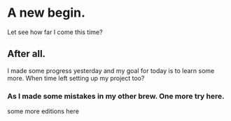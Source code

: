 
# A new begin.

Let see how far I come this time?
## After all.
I made some progress yesterday and my goal for today is to learn some more.
When time left setting up my project too?

### As I made some mistakes in my other brew. One more try here. 
some more editions here
